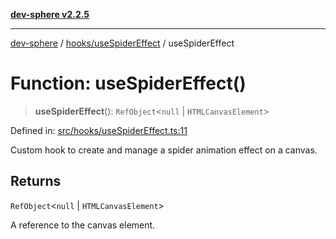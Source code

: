 [**dev-sphere v2.2.5**](../../../README.md)

***

[dev-sphere](../../../modules.md) / [hooks/useSpiderEffect](../README.md) / useSpiderEffect

# Function: useSpiderEffect()

> **useSpiderEffect**(): `RefObject`\<`null` \| `HTMLCanvasElement`\>

Defined in: [src/hooks/useSpiderEffect.ts:11](https://github.com/DumbNoxx/DevSphere/blob/eb3f80846f33282f6e0329ed2bac1585e686cd76/src/hooks/useSpiderEffect.ts#L11)

Custom hook to create and manage a spider animation effect on a canvas.

## Returns

`RefObject`\<`null` \| `HTMLCanvasElement`\>

A reference to the canvas element.
